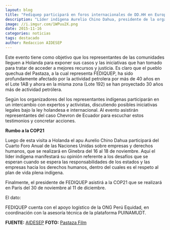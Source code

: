 ```yaml
---
layout: blog
title: "Fediquep participará en foros internacionales de DD.HH en Europa"
description: "Líder indígena Aurelio Chino Dahua, presidente de la organización indígena FEDIQUEP base de ORPIO y AIDESEP representará a los pueblos indígenas con su participación en el Foro Público “Pluspetrol en Perú y Chevron en Ecuador. Los impactos en las comunidades indígenas y vías de acceso a la justicia y la reparación” que se desarrollará el 24 de noviembre en Amsterdam, Holanda."
image: //i.imgur.com/1WPuu2X.png
date: 2015-11-16
categories: noticias
tags: destacado
author: Redaccion AIDESEP
---
```


Este evento tiene como objetivo que los representantes de las comunidades lleguen a Holanda para exponer sus casos y las iniciativas que han tomado para tratar de acceder a mejores recursos y justicia. Es claro que el pueblo quechua del Pastaza, a la cual representa FEDIQUEP, ha sido profundamente afectado por la actividad petrolera por más de 40 años en el Lote 1AB y ahora en la misma zona (Lote 192) se han proyectado 30 años más de actividad petrólera.

Según los organizadores del los representantes indígenas participarán en un intercambio con expertos y activistas, discutiendo posibles iniciativas legales bajo la ley holandesa e internacional. Al evento asistirán representantes del caso Chevron de Ecuador para escuchar estos testimonios y concretar acciones.

<b>Rumbo a la COP21</b>

Luego de esta visita a Holanda el apu Aurelio Chino Dahua participará del Cuarto Foro Anual de las Naciones Unidas sobre empresas y derechos humanos, que se realizará en Ginebra del 16 al 18 de noviembre. Aquí el líder indígena manifestará su opinión referente a los desafíos que se esperan cuando se espera las responsabilidades de los estados y las empresas hacia los derechos humanos, dentro del cuales es el respeto al plan de vida plena indígena.

Finalmente, el presidente de FEDIQUEP asistirá a la COP21 que se realizará en París del 30 de noviembre al 11 de diciembre.

El dato:

FEDIQUEP cuenta con el apoyo logístico de la ONG Perú Equidad, en coordinación con la asesoría técnica de la plataforma PUINAMUDT.

<b>FUENTE:</b> [AIDESEP](//www.aidesep.org.pe/fediquep-participara-en-foros-internacionales-de-dd-hh-en-europa/)
<b>FOTO:</b> [Pastaza Film](//pastazafilm.com/were-in-this-together/)
